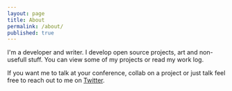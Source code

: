 ```yaml
---
layout: page
title: About
permalink: /about/
published: true
---
```


I'm a developer and writer. I develop open source projects, art and non-usefull stuff. You can view some of my projects or read my work log.

If you want me to talk at your conference, collab on a project or just talk feel free to reach out to me on [Twitter](https://twitter.com/kennethlarsen).



